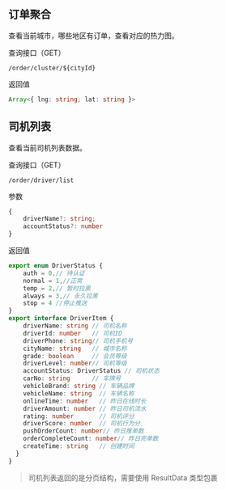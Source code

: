 ## 订单聚合

查看当前城市，哪些地区有订单，查看对应的热力图。

查询接口（GET）

```shell
/order/cluster/${cityId}
```

返回值

```typescript
Array<{ lng: string; lat: string }>
```

## 司机列表

查看当前司机列表数据。

查询接口（GET）

```shell
/order/driver/list
```

参数

```ts
{
    driverName?: string;
    accountStatus?: number
}
```

返回值

```typescript
export enum DriverStatus {
    auth = 0,// 待认证
    normal = 1,//正常
    temp = 2,// 暂时拉黑
    always = 3,// 永久拉黑
    stop = 4 //停止推送
}
export interface DriverItem {
    driverName: string // 司机名称
    driverId: number   // 司机ID
    driverPhone: string// 司机手机号
    cityName: string   // 城市名称
    grade: boolean     // 会员等级
    driverLevel: number// 司机等级
    accountStatus: DriverStatus // 司机状态
    carNo: string      // 车牌号
    vehicleBrand: string // 车辆品牌
    vehicleName: string  // 车辆名称
    onlineTime: number   // 昨日在线时长
    driverAmount: number // 昨日司机流水
    rating: number       // 司机评分
    driverScore: number  // 司机行为分
    pushOrderCount: number// 昨日推单数
    orderCompleteCount: number// 昨日完单数
    createTime: string   // 创建时间
  }
}
```

> 司机列表返回的是分页结构，需要使用 ResultData 类型包裹
